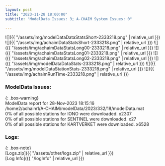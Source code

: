 ```yaml
---
layout: post
title: "2023-11-28 18:00:00"
subtitle: "ModelData Issues: 3; A-CHAIM System Issues: 0"

---
```


![]({{ "/assets/img/modelDataDataStatsShort-2333218.png" | relative_url }})
![]({{ "/assets/img/achaimDataStatsShort-2333218.png" | relative_url }})
![]({{ "/assets/img/achaimDataStatsLong00-2333218.png" | relative_url }})
![]({{ "/assets/img/achaimDataStatsLong01-2333218.png" | relative_url }})
![]({{ "/assets/img/achaimDataStatsLong02-2333218.png" | relative_url }})
![]({{ "/assets/img/modelDataDataStats-2333218.png" | relative_url }})
![]({{ "/assets/img/modelDataStationStats-2333218.png" | relative_url }})
![]({{ "/assets/img/achaimRunTime-2333218.png" | relative_url }})


### ModelData Issues:  
  
{: .box-warning}  
 ModelData report for 28-Nov-2023 18:15:16   
 /home2/achaim1/A-CHAIM/modelData/2023/332/18/modelData.mat   
 0% of all possible stations for IONO were downloaded. x2307   
 0% of all possible stations for SENTINEL were downloaded. x27   
 0% of all possible stations for KARTVERKET were downloaded. x6528   
  


### Logs:  
  
{: .box-note}  
[Logs.zip]({{ "/assets/other/logs.zip" | relative_url }})  
[Log Info]({{ "/logInfo" | relative_url }})  
